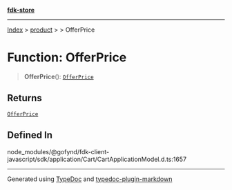 [**fdk-store**](../../../README.md)
***

[Index](../../../API.md) > [product](../../README.md) > [<internal>](../README.md) > OfferPrice

# Function: OfferPrice

> **OfferPrice**(): [`OfferPrice`](../type-aliases/type-alias.OfferPrice.md)

## Returns

[`OfferPrice`](../type-aliases/type-alias.OfferPrice.md)

## Defined In

node\_modules/@gofynd/fdk-client-javascript/sdk/application/Cart/CartApplicationModel.d.ts:1657

***
Generated using [TypeDoc](https://typedoc.org/) and [typedoc-plugin-markdown](https://www.npmjs.com/package/typedoc-plugin-markdown)
